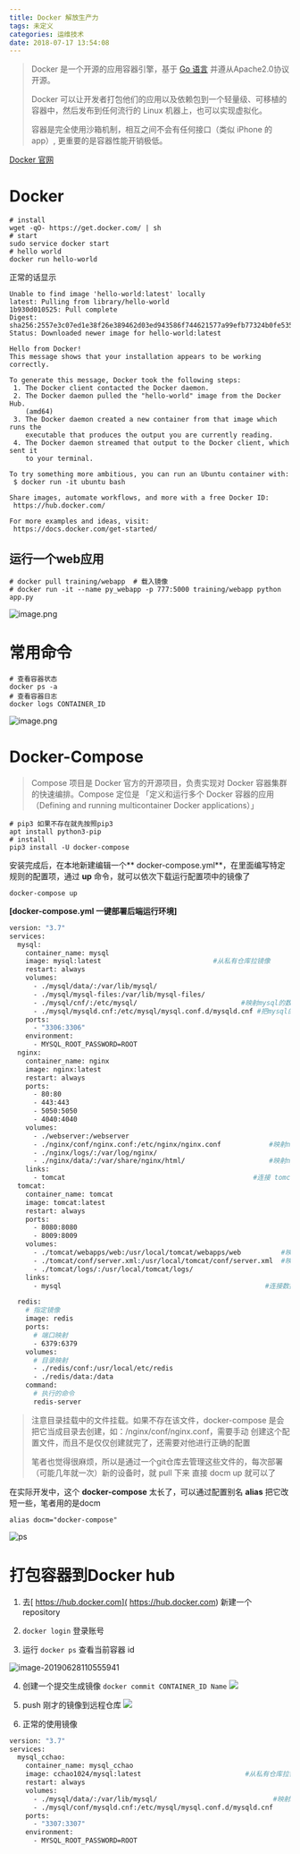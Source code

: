 ```yaml
---
title: Docker 解放生产力
tags: 未定义
categories: 运维技术
date: 2018-07-17 13:54:08
---
```


> Docker 是一个开源的应用容器引擎，基于 [Go 语言](https://www.runoob.com/go/go-tutorial.html) 并遵从Apache2.0协议开源。
>
> Docker 可以让开发者打包他们的应用以及依赖包到一个轻量级、可移植的容器中，然后发布到任何流行的 Linux 机器上，也可以实现虚拟化。
>
> 容器是完全使用沙箱机制，相互之间不会有任何接口（类似 iPhone 的 app）, 更重要的是容器性能开销极低。

[Docker 官网](https://www.docker.com/)

# Docker

```shell
# install
wget -qO- https://get.docker.com/ | sh
# start
sudo service docker start
# hello world
docker run hello-world
```

正常的话显示

```shell
Unable to find image 'hello-world:latest' locally
latest: Pulling from library/hello-world
1b930d010525: Pull complete
Digest: sha256:2557e3c07ed1e38f26e389462d03ed943586f744621577a99efb77324b0fe535
Status: Downloaded newer image for hello-world:latest

Hello from Docker!
This message shows that your installation appears to be working correctly.

To generate this message, Docker took the following steps:
 1. The Docker client contacted the Docker daemon.
 2. The Docker daemon pulled the "hello-world" image from the Docker Hub.
    (amd64)
 3. The Docker daemon created a new container from that image which runs the
    executable that produces the output you are currently reading.
 4. The Docker daemon streamed that output to the Docker client, which sent it
    to your terminal.

To try something more ambitious, you can run an Ubuntu container with:
 $ docker run -it ubuntu bash

Share images, automate workflows, and more with a free Docker ID:
 https://hub.docker.com/

For more examples and ideas, visit:
 https://docs.docker.com/get-started/
```

## 运行一个web应用

```
# docker pull training/webapp  # 载入镜像
# docker run -it --name py_webapp -p 777:5000 training/webapp python app.py
```

![image.png](https://upload-images.jianshu.io/upload_images/1633382-ec985503d17980b8.png?imageMogr2/auto-orient/strip%7CimageView2/2/w/1240)

# 常用命令
```
# 查看容器状态
docker ps -a 
# 查看容器日志
docker logs CONTAINER_ID
```
![image.png](https://upload-images.jianshu.io/upload_images/1633382-028b69b1a834f9f5.png?imageMogr2/auto-orient/strip%7CimageView2/2/w/1240)

# Docker-Compose
> Compose 项目是 Docker 官方的开源项目，负责实现对 Docker 容器集群的快速编排。Compose 定位是 「定义和运行多个 Docker 容器的应用（Defining and running multicontainer Docker applications）」

```shell
# pip3 如果不存在就先按照pip3
apt install python3-pip
# install
pip3 install -U docker-compose
```
安装完成后，在本地新建编辑一个** docker-compose.yml**，在里面编写特定规则的配置项，通过 **up** 命令，就可以依次下载运行配置项中的镜像了
```
docker-compose up
```
**[docker-compose.yml  一键部署后端运行环境]**

```dockerfile
version: "3.7"
services:
  mysql:
    container_name: mysql
    image: mysql:latest                            #从私有仓库拉镜像
    restart: always                    
    volumes:
      - ./mysql/data/:/var/lib/mysql/
      - ./mysql/mysql-files:/var/lib/mysql-files/   
      - ./mysql/cnf/:/etc/mysql/                          #映射mysql的数据目录到宿主机，保存数据
      - ./mysql/mysqld.cnf:/etc/mysql/mysql.conf.d/mysqld.cnf #把mysql的配置文件映射到容器的相应目录
    ports:
      - "3306:3306"
    environment:
      - MYSQL_ROOT_PASSWORD=ROOT
  nginx:
    container_name: nginx
    image: nginx:latest
    restart: always
    ports:
      - 80:80
      - 443:443
      - 5050:5050
      - 4040:4040
    volumes:
      - ./webserver:/webserver
      - ./nginx/conf/nginx.conf:/etc/nginx/nginx.conf            #映射nginx的配置文件到容器里
      - ./nginx/logs/:/var/log/nginx/
      - ./nginx/data/:/var/share/nginx/html/                     #映射nginx的网页目录到容器里
    links:
      - tomcat                                               #连接 tomcat镜像
  tomcat:
    container_name: tomcat
    image: tomcat:latest
    restart: always
    ports:
      - 8080:8080
      - 8009:8009
    volumes:
      - ./tomcat/webapps/web:/usr/local/tomcat/webapps/web          #映射一个web服务
      - ./tomcat/conf/server.xml:/usr/local/tomcat/conf/server.xml  #映射 tomcat的配置文件到容器里
      - ./tomcat/logs/:/usr/local/tomcat/logs/
    links:
      - mysql                                                   #连接数据库镜像

  redis:
    # 指定镜像
    image: redis
    ports:
      # 端口映射
      - 6379:6379
    volumes:
      # 目录映射
      - ./redis/conf:/usr/local/etc/redis
      - ./redis/data:/data
    command:
      # 执行的命令
      redis-server

```

> 注意目录挂载中的文件挂载。如果不存在该文件，docker-compose 是会把它当成目录去创建，如：/nginx/conf/nginx.conf，需要手动 创建这个配置文件，而且不是仅仅创建就完了，还需要对他进行正确的配置
>
> 笔者也觉得很麻烦，所以是通过一个git仓库去管理这些文件的，每次部署（可能几年就一次）新的设备时，就 pull 下来 直接 docm up 就可以了


在实际开发中，这个 **docker-compose** 太长了，可以通过配置别名 **alias** 把它改短一些，笔者用的是docm
```shell
alias docm="docker-compose"
```

![ps](../../images/2019-6/docker_1.png)

# 打包容器到Docker hub
1. 去[ https://hub.docker.com]( https://hub.docker.com) 新建一个 repository

2. `docker login` 登录账号

3. 运行 `docker ps` 查看当前容器 id

  ![image-20190628110555941](../../images/2019-6/docker_1.png)

4. 创建一个提交生成镜像 `docker commit CONTAINER_ID Name`
    ![](../../images/2019-6/docker_2.jpg)

5. push 刚才的镜像到远程仓库
     ![](../../images/2019-6/docker_3.png)

6. 正常的使用镜像
```dockerfile
version: "3.7"
services:
  mysql_cchao:
    container_name: mysql_cchao
    image: cchao1024/mysql:latest                          #从私有仓库拉镜像
    restart: always                    
    volumes:
      - ./mysql/data/:/var/lib/mysql/                             #映射mysql的数据目录到宿主机，保存数据
      - ./mysql/conf/mysqld.cnf:/etc/mysql/mysql.conf.d/mysqld.cnf
    ports:
      - "3307:3307"
    environment:
      - MYSQL_ROOT_PASSWORD=ROOT
```